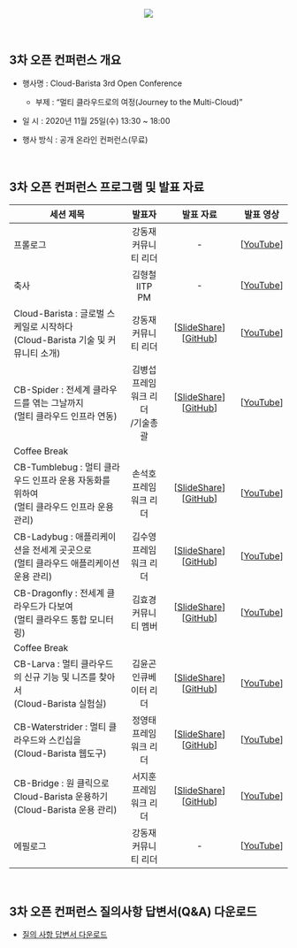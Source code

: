 <p align="center">
  <img src="https://cloud-barista.github.io/assets/img/blog/3rd-conference/promotion-header_only2.jpg">
</p>
<BR>

## 3차 오픈 컨퍼런스 개요
* 행사명 : Cloud-Barista 3rd Open Conference<BR>
  * 부제 : “멀티 클라우드로의 여정(Journey to the Multi-Cloud)”

* 일   시 : 2020년 11월 25일(수) 13:30 ~ 18:00

* 행사 방식 : 공개 온라인 컨퍼런스(무료)

<BR>

## 3차 오픈 컨퍼런스 프로그램 및 발표 자료

| 세션 제목 | 발표자 | 발표 자료 | 발표 영상 |
| ------------------------------ | :--------------: | :----------------: | :--------------------: |
| 프롤로그 | 강동재<BR>커뮤니티 리더 | - | [[YouTube](https://youtu.be/gRetdqPgp88)] |
| 축사 | 김형철<BR>IITP PM | - | [[YouTube](https://youtu.be/AypSNUUDCLk)] |
| Cloud-Barista : 글로벌 스케일로 시작하다<BR>(Cloud-Barista 기술 및 커뮤니티 소개) | 강동재<BR>커뮤니티 리더 | [[SlideShare](https://url.kr/dwzU8u)] [[GitHub](https://github.com/cloud-barista/docs/blob/master/openseminar/v0.3.0-espresso/ppt_files/Cloud-Barsita_3rd_conference_01_Cloud-Barista%20Technology%20and%20Open%20Source%20Community.pdf)] | [[YouTube](https://youtu.be/7nKbqly28ek)] |
| CB-Spider : 전세계 클라우드를 엮는 그날까지<BR>(멀티 클라우드 인프라 연동) | 김병섭<BR>프레임워크 리더<BR>/기술총괄 | [[SlideShare](https://url.kr/T3bJsm)] [[GitHub](https://github.com/cloud-barista/docs/blob/master/openseminar/v0.3.0-espresso/ppt_files/Cloud-Barsita_3rd_conference_02_CB-Spider_Multi-Cloud%20Infrastructure%20Federation.pdf)] | [[YouTube](https://youtu.be/wr3boYDOco4)] | 
| Coffee Break |||
| CB-Tumblebug : 멀티 클라우드 인프라 운용 자동화를 위하여<BR>(멀티 클라우드 인프라 운용 관리) | 손석호<BR>프레임워크 리더 | [[SlideShare](https://url.kr/XLqf9B)] [[GitHub](https://github.com/cloud-barista/docs/blob/master/openseminar/v0.3.0-espresso/ppt_files/Cloud-Barsita_3rd_conference_03_CB-Tumblebug_Multi-Cloud%20Infrastructure%20Service%20Management.pdf)] | [[YouTube](https://youtu.be/ah4rL8PLLCw)] |
| CB-Ladybug : 애플리케이션을 전세계 곳곳으로<BR>(멀티 클라우드 애플리케이션 운용 관리) | 김수영<BR>프레임워크 리더 | [[SlideShare](https://url.kr/wTELja)] [[GitHub](https://github.com/cloud-barista/docs/blob/master/openseminar/v0.3.0-espresso/ppt_files/Cloud-Barsita_3rd_conference_04_CB-Ladybug_Multi-Cloud%20Application%20Service%20Management.pdf)] | [[YouTube](https://youtu.be/EHQCF2TEUIA)] |
| CB-Dragonfly : 전세계 클라우드가 다보여<BR>(멀티 클라우드 통합 모니터링) | 김효경<BR>커뮤니티 멤버 | [[SlideShare](https://url.kr/atI4zV)] [[GitHub](https://github.com/cloud-barista/docs/blob/master/openseminar/v0.3.0-espresso/ppt_files/Cloud-Barsita_3rd_conference_05_CB-Dragonfly_Multi-Cloud%20Service%20Monitoring.pdf)] | [[YouTube](https://youtu.be/ySeVPCDXJa0)] |
| Coffee Break |||
| CB-Larva : 멀티 클라우드의 신규 기능 및 니즈를 찾아서<BR>(Cloud-Barista 실험실) | 김윤곤<BR>인큐베이터 리더 | [[SlideShare](https://url.kr/ZkV4fG)] [[GitHub](https://github.com/cloud-barista/docs/blob/master/openseminar/v0.3.0-espresso/ppt_files/Cloud-Barsita_3rd_conference_06_CB-Larva_Cloud-Barista%20Incubator.pdf)] | [[YouTube](https://youtu.be/YRj6TIVRoYg)] |
| CB-Waterstrider : 멀티 클라우드와 스킨십을<BR>(Cloud-Barista 웹도구) | 정영태<BR>프레임워크 리더 | [[SlideShare](https://url.kr/7trgxW)] [[GitHub](https://github.com/cloud-barista/docs/blob/master/openseminar/v0.3.0-espresso/ppt_files/Cloud-Barsita_3rd_conference_07_CB-Waterstrider_Cloud-Barista%20Open%20Interfaces%20and%20Tools.pdf)] | [[YouTube](https://youtu.be/gzE9-WkCiDA)] |
| CB-Bridge : 원 클릭으로 Cloud-Barista 운용하기<BR>(Cloud-Barista 운용 관리) | 서지훈<BR>프레임워크 리더 | [[SlideShare](https://url.kr/1jnHeG)] [[GitHub](https://github.com/cloud-barista/docs/blob/master/openseminar/v0.3.0-espresso/ppt_files/Cloud-Barsita_3rd_conference_08_CB-Bridge_Cloud-Barista%20Operation%20and%20Management.pdf)] | [[YouTube](https://youtu.be/The18DVUUMM)] |
| 에필로그 | 강동재<BR>커뮤니티 리더 | - | [[YouTube](https://youtu.be/X36Bn1QM7zo)] |

<BR>

## 3차 오픈 컨퍼런스 질의사항 답변서(Q&A) 다운로드

* [질의 사항 답변서 다운로드](https://github.com/cloud-barista/docs/blob/master/openseminar/v0.3.0-espresso/Cloud-Barista_3rd_Open_Conference-%EC%A7%88%EC%9D%98%EC%82%AC%ED%95%AD_%EB%8B%B5%EB%B3%80%EC%84%9C(QnA).pdf "https://github.com/cloud-barista/docs/blob/master/openseminar/v0.3.0-espresso/Cloud-Barista_3rd_Open_Conference-%EC%A7%88%EC%9D%98%EC%82%AC%ED%95%AD_%EB%8B%B5%EB%B3%80%EC%84%9C(QnA).pdf")

<BR>